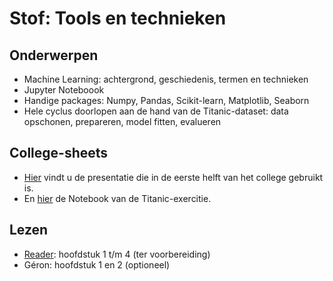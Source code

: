 # Stof: Tools en technieken

## Onderwerpen

* Machine Learning: achtergrond, geschiedenis, termen en technieken
* Jupyter Noteboook
* Handige packages: Numpy, Pandas, Scikit-learn, Matplotlib, Seaborn
* Hele cyclus doorlopen aan de hand van de Titanic-dataset: data opschonen, prepareren, model fitten, evalueren

## College-sheets

* [Hier](../files/1.methoden-technieken.pptx) vindt u de presentatie die in de eerste helft van het college gebruikt is.
* En [hier](../../Notebooks/Titanic%20(live%20coding%20HC%20week%201).ipynb) de Notebook van de Titanic-exercitie.

## Lezen

* [Reader](https://blackboard.hanze.nl/bbcswebdav/pid-6341209-dt-content-rid-108927618_2/xid-108927618_2): hoofdstuk 1 t/m 4 (ter voorbereiding)
* Géron: hoofdstuk 1 en 2 (optioneel)